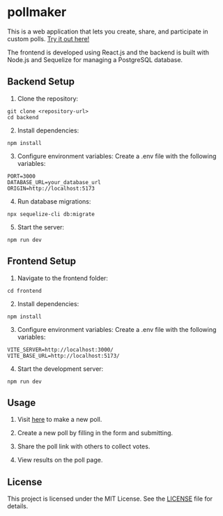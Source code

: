 # pollmaker

This is a web application that lets you create, share, and participate in custom polls. [Try it out here!](https://pollmaker-two.vercel.app)

The frontend is developed using React.js and the backend is built with Node.js and Sequelize for managing a PostgreSQL database.

## Backend Setup

1. Clone the repository:
```
git clone <repository-url>
cd backend
```

2. Install dependencies:
```
npm install
```

3. Configure environment variables:
Create a .env file with the following variables:
```
PORT=3000
DATABASE_URL=your_database_url
ORIGIN=http://localhost:5173
```

4. Run database migrations:
```
npx sequelize-cli db:migrate
```

5. Start the server:
```
npm run dev
```

## Frontend Setup

1. Navigate to the frontend folder:

```
cd frontend
```

2. Install dependencies:
```
npm install
```

3. Configure environment variables:
Create a .env file with the following variables:
```
VITE_SERVER=http://localhost:3000/
VITE_BASE_URL=http://localhost:5173/
```

4. Start the development server:
```
npm run dev
```

## Usage

1. Visit [here](https://pollmaker-two.vercel.app) to make a new poll.

2. Create a new poll by filling in the form and submitting.

3. Share the poll link with others to collect votes.

4. View results on the poll page.

## License

This project is licensed under the MIT License. See the [LICENSE](LICENSE) file for details.
